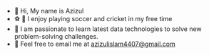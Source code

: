 
- 👋 Hi, My name is Azizul
- ⚽ 🧩 I enjoy playing soccer and cricket in my free time
- 🌱 I am passionate to learn latest data technologies to solve new problem-solving challenges.
- 📧 Feel free to email me at azizulislam4407@gmail.com






<!--
### Hi there 👋
### I am a Data Professional.  🦸‍♂️✨
### I am pursuing MS in Statistics at ISU.  🦸‍♂️✨
### my skills:
- Programming Languages: Python, R, SQL
- BI Tools: Tableau, Microsoft Power BI
- Cloud Computing Tools: Microsoft Azure

<!--
###### ML Frameworks: PyTorch, Tensorflow, Scikit-Learn, HuggingFace, XGBoost, SciPy
###### Other CS Tools:  Flask, Git, ...


**StatAziz/StatAziz** is a ✨ _special_ ✨ repository because its `README.md` (this file) appears on your GitHub profile.

Here are some ideas to get you started:

- 🔭 I’m currently working on ...
- 🌱 I’m currently learning ...
- 👯 I’m looking to collaborate on ...
- 🤔 I’m looking for help with ...
- 💬 Ask me about ...
- 📫 How to reach me: ...
- 😄 Pronouns: ...
- ⚡ Fun fact: ...
-->
